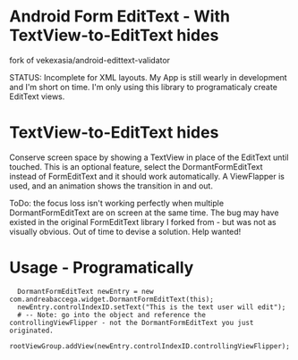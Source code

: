 # Android Form EditText - With TextView-to-EditText hides

fork of vekexasia/android-edittext-validator


STATUS: Incomplete for XML layouts. My App is still wearly in development and I'm short on time. I'm only using this library to programaticaly create EditText views.


# TextView-to-EditText hides

Conserve screen space by showing a TextView in place of the EditText until touched.  This is an optional feature, select the DormantFormEditText instead of FormEditText and it should work automatically.  A ViewFlapper is used, and an animation shows the transition in and out.

ToDo: the focus loss isn't working perfectly when multiple DormantFormEditText are on screen at the same time. The bug may have existed in the original FormEditText library I forked from - but was not as visually obvious. Out of time to devise a solution. Help wanted!

# Usage - Programatically

      DormantFormEditText newEntry = new com.andreabaccega.widget.DormantFormEditText(this);
      newEntry.controlIndexID.setText("This is the text user will edit");
      # -- Note: go into the object and reference the controllingViewFlipper - not the DormantFormEditText you just originated.
      rootViewGroup.addView(newEntry.controlIndexID.controllingViewFlipper);
